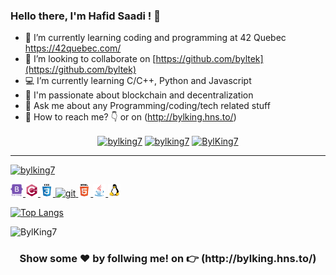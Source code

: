 ### Hello there, I'm Hafid Saadi ! 👋


- 🏫 I’m currently learning coding and programming at 42 Quebec https://42quebec.com/
- 👫 I’m looking to collaborate on [https://github.com/byltek](https://github.com/byltek)
- 💻 I’m currently learning C/C++, Python and Javascript
- 🧲 I'm passionate about blockchain and decentralization
- 💬 Ask me about any Programming/coding/tech related stuff
- 📮 How to reach me? 👇 or on (http://bylking.hns.to/) 

<p align="center">  
<a href="https://twitter.com/bylking7" target="blank"><img align="center" src="https://cdn.jsdelivr.net/npm/simple-icons@3.0.1/icons/twitter.svg" 
alt="bylking7" height="30" width="30" /></a>
<a href="https://fb.com/bylking7.me" target="blank"><img align="center" src="https://cdn.jsdelivr.net/npm/simple-icons@3.0.1/icons/facebook.svg" 
alt="bylking7" height="30" width="30" /></a>
<a href="https://instagram.com/bylking7" target="blank"><img align="center" src="https://cdn.jsdelivr.net/npm/simple-icons@3.0.1/icons/instagram.svg" 
alt="BylKing7" height="30" width="30" /></a>
<hr>
<p align="left"> <a href="https://twitter.com/bylking7" target="blank"><img src="https://img.shields.io/twitter/follow/bylking7?logo=twitter&style=for-the-badge" 
alt="bylking7" /></a> </p>

<p align="left"> <a href="https://getbootstrap.com" target="_blank"> 
<img src="https://raw.githubusercontent.com/devicons/devicon/master/icons/bootstrap/bootstrap-plain-wordmark.svg" 
     alt="bootstrap" width="20" height="20"/> </a> <a href="https://www.w3schools.com/cpp/" target="_blank">
<img src="https://raw.githubusercontent.com/devicons/devicon/master/icons/cplusplus/cplusplus-original.svg" 
     alt="cplusplus" width="20" height="20"/> </a> <a href="https://www.w3schools.com/css/" target="_blank">
<img src="https://raw.githubusercontent.com/devicons/devicon/master/icons/css3/css3-original-wordmark.svg" 
     alt="css3" width="20" height="20"/> </a> <a href="https://git-scm.com/" target="_blank"> 
<img src="https://www.vectorlogo.zone/logos/git-scm/git-scm-icon.svg" alt="git" width="20" height="20"/> </a> 
  <a href="https://www.w3.org/html/" target="_blank"> 
    <img src="https://raw.githubusercontent.com/devicons/devicon/master/icons/html5/html5-original-wordmark.svg" 
         alt="html5" width="20" height="20"/> </a> <a href="https://www.java.com" target="_blank"> 
  <img src="https://raw.githubusercontent.com/devicons/devicon/master/icons/java/java-original.svg" 
       alt="java" width="20" height="20"/> </a> <a href="https://www.linux.org/" target="_blank"> 
<img src="https://raw.githubusercontent.com/devicons/devicon/master/icons/linux/linux-original.svg" 
     alt="linux" width="20" height="20"/> </a> <a href="https://www.adobe.com/products/xd.html" target="_blank">
</p>


[![Top Langs](https://github-readme-stats.vercel.app/api/top-langs/?username=BylKing7)](https://github.com/BylKing7/github-readme-stats)
<p align="left"> <img src="https://komarev.com/ghpvc/?username=BylKing7" alt="BylKing7" /> </p>




<h3 style="text-align:center;">Show some ♥ by follwing me! on 👉 (http://bylking.hns.to/) 


